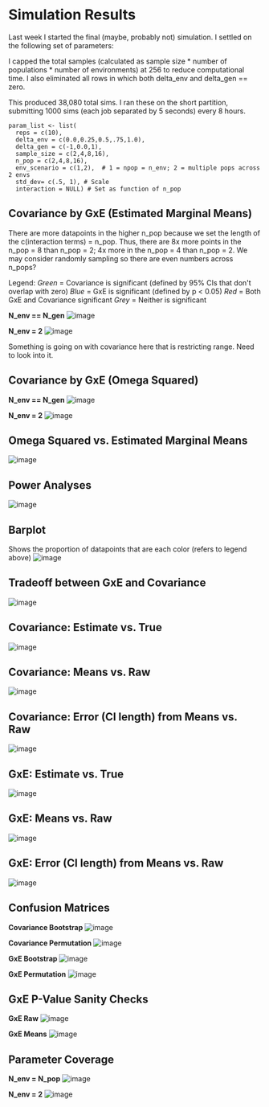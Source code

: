 # Simulation Results

Last week I started the final (maybe, probably not) simulation. I settled on the following set of parameters: 

I capped the total samples (calculated as sample size * number of populations * number of environments) at 256 to reduce computational time.
I also eliminated all rows in which both delta_env and delta_gen == zero. 

This produced 38,080 total sims. I ran these on the short partition, submitting 1000 sims (each job separated by 5 seconds) every 8 hours. 

```{params}
param_list <- list( 
  reps = c(10), 
  delta_env = c(0.0,0.25,0.5,.75,1.0), 
  delta_gen = c(-1,0.0,1),
  sample_size = c(2,4,8,16), 
  n_pop = c(2,4,8,16),
  env_scenario = c(1,2),  # 1 = npop = n_env; 2 = multiple pops across 2 envs
  std_dev= c(.5, 1), # Scale
  interaction = NULL) # Set as function of n_pop
```
## Covariance by GxE (Estimated Marginal Means)

There are more datapoints in the higher n_pop because we set the length of the c(interaction terms) = n_pop. Thus, there are 8x more points in the n_pop = 8 than n_pop = 2; 4x more in the n_pop = 4 than n_pop = 2. We may consider randomly sampling so there are even numbers across n_pops?    

Legend: 
*Green* = Covariance is significant (defined by 95% CIs that don't overlap with zero)
*Blue* = GxE is significant (defined by p < 0.05)
*Red* = Both GxE and Covariance significant
*Grey* = Neither is significant

**N_env == N_gen**
![image](https://github.com/RCN-ECS/CnGV/blob/master/results/notebook_figs/923_CovGxE1.png)

**N_env = 2**
![image](https://github.com/RCN-ECS/CnGV/blob/master/results/notebook_figs/923_CovGxE2.png)

Something is going on with covariance here that is restricting range. Need to look into it.

## Covariance by GxE (Omega Squared)

**N_env == N_gen**
![image](https://github.com/RCN-ECS/CnGV/blob/master/results/notebook_figs/923_CovGxE_omega1.png)

**N_env = 2**
![image](https://github.com/RCN-ECS/CnGV/blob/master/results/notebook_figs/923_CovGxE_Omega2.png)

## Omega Squared vs. Estimated Marginal Means
![image](https://github.com/RCN-ECS/CnGV/blob/master/results/notebook_figs/923_AnovavsEmm.png)

## Power Analyses
![image](https://github.com/RCN-ECS/CnGV/blob/master/results/notebook_figs/923_Power.png)

## Barplot
Shows the proportion of datapoints that are each color (refers to legend above)
![image](https://github.com/RCN-ECS/CnGV/blob/master/results/notebook_figs/923_PowerBarplot.png)

## Tradeoff between GxE and Covariance
![image](https://github.com/RCN-ECS/CnGV/blob/master/results/notebook_figs/923_CovVSGxE.png)

## Covariance: Estimate vs. True
![image](https://github.com/RCN-ECS/CnGV/blob/master/results/notebook_figs/923_CovRawvsTrue.png)

## Covariance: Means vs. Raw 
![image](https://github.com/RCN-ECS/CnGV/blob/master/results/notebook_figs/923_CovMeansVSRaw.png)

## Covariance: Error (CI length) from Means vs. Raw
![image](https://github.com/RCN-ECS/CnGV/blob/master/results/notebook_figs/923_CovErrormeansRawComparison.png)

## GxE: Estimate vs. True
![image](https://github.com/RCN-ECS/CnGV/blob/master/results/notebook_figs/923_GxERawvsTrue.png)

## GxE: Means vs. Raw 
![image](https://github.com/RCN-ECS/CnGV/blob/master/results/notebook_figs/923_GxEMeansvsRaw.png)

## GxE: Error (CI length) from Means vs. Raw
![image](https://github.com/RCN-ECS/CnGV/blob/master/results/notebook_figs/923_GxE_MeansVsRawError.png)


## Confusion Matrices

**Covariance Bootstrap**
![image](https://github.com/RCN-ECS/CnGV/blob/master/results/notebook_figs/923_CovBootConfusion.png)

**Covariance Permutation**
![image](https://github.com/RCN-ECS/CnGV/blob/master/results/notebook_figs/923_CovPermConfusion.png)

**GxE Bootstrap**
![image](https://github.com/RCN-ECS/CnGV/blob/master/results/notebook_figs/923_GxEBootConfusion.png)

**GxE Permutation**
![image](https://github.com/RCN-ECS/CnGV/blob/master/results/notebook_figs/923_GxEPermConfusion.png)

## GxE P-Value Sanity Checks

**GxE Raw**
![image](https://github.com/RCN-ECS/CnGV/blob/master/results/notebook_figs/923_GxEPvalueComparison.png)

**GxE Means**
![image](https://github.com/RCN-ECS/CnGV/blob/master/results/notebook_figs/923_GxEMeans_EmmvsAnova.png)

## Parameter Coverage

**N_env = N_pop**
![image](https://github.com/RCN-ECS/CnGV/blob/master/results/notebook_figs/923_Hex1.png)

**N_env = 2**
![image](https://github.com/RCN-ECS/CnGV/blob/master/results/notebook_figs/923_Hex2.png)
